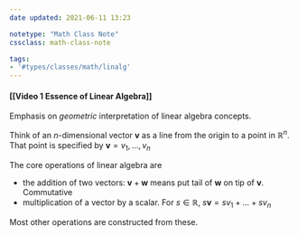 ```yaml
---
date updated: 2021-06-11 13:23

notetype: "Math Class Note"
cssclass: math-class-note

tags:
- '#types/classes/math/linalg'
---
```


#### [[Video 1 Essence of Linear Algebra]]


Emphasis on _geometric_ interpretation of linear algebra concepts.

Think of an $n$-dimensional vector $\mathbf{v}$ as  a line from the origin to a point in $\mathbb{R}^n$. That point is specified by $\mathbf{v} = v_1, \ldots, v_n$

The core operations of linear algebra are

- the addition of two vectors: $\mathbf{v} + \mathbf{w}$ means put tail of $\mathbf{w}$ on tip of $\mathbf{v}$. Commutative
- multiplication of a vector by a scalar. For $s \in \mathbb{R}$, $s\mathbf{v} = sv_1 + \dots + sv_n$

Most other operations are constructed from these.

